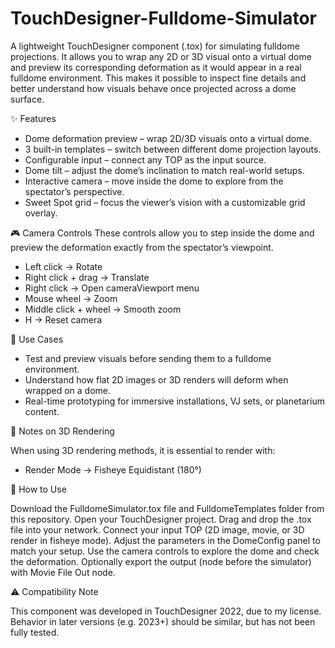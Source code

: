 # TouchDesigner-Fulldome-Simulator
A lightweight TouchDesigner component (.tox) for simulating fulldome projections.
It allows you to wrap any 2D or 3D visual onto a virtual dome and preview its corresponding deformation as it would appear in a real fulldome environment.
This makes it possible to inspect fine details and better understand how visuals behave once projected across a dome surface.

✨ Features

- Dome deformation preview – wrap 2D/3D visuals onto a virtual dome.
- 3 built-in templates – switch between different dome projection layouts.
- Configurable input – connect any TOP as the input source.
- Dome tilt – adjust the dome’s inclination to match real-world setups.
- Interactive camera – move inside the dome to explore from the spectator’s perspective.
- Sweet Spot grid – focus the viewer’s vision with a customizable grid overlay.


🎮 Camera Controls
These controls allow you to step inside the dome and preview the deformation exactly from the spectator’s viewpoint.

- Left click → Rotate
- Right click + drag → Translate
- Right click → Open cameraViewport menu
- Mouse wheel → Zoom
- Middle click + wheel → Smooth zoom
- H → Reset camera

🔧 Use Cases

- Test and preview visuals before sending them to a fulldome environment.
- Understand how flat 2D images or 3D renders will deform when wrapped on a dome.
- Real-time prototyping for immersive installations, VJ sets, or planetarium content.

📌 Notes on 3D Rendering

When using 3D rendering methods, it is essential to render with:

- Render Mode → Fisheye Equidistant (180°)


🚀 How to Use

Download the FulldomeSimulator.tox file and FulldomeTemplates folder from this repository.
Open your TouchDesigner project.
Drag and drop the .tox file into your network.
Connect your input TOP (2D image, movie, or 3D render in fisheye mode).
Adjust the parameters in the DomeConfig panel to match your setup.
Use the camera controls to explore the dome and check the deformation.
Optionally export the output (node before the simulator) with Movie File Out node.


⚠️ Compatibility Note

This component was developed in TouchDesigner 2022, due to my license.
Behavior in later versions (e.g. 2023+) should be similar, but has not been fully tested.